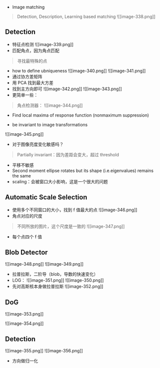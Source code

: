 
* Image matching
> Detection, Description, Learning based matching
![[image-338.png]]

## Detection

* 特征点检测
![[image-339.png]]
* 匹配角点，因为角点匹配
> 寻找最特殊的点
* how to define ubniqueness
![[image-340.png]]
![[image-341.png]]
* 通过协方差矩阵
* 用 PCA 找到最大方差
* 找到主方向即可
![[image-342.png]]
![[image-343.png]]
* 更简单一些：
> 角点检测器：
![[image-344.png]]

* Find local maxima of response function (nonmaximum suppression)

* be invariant to image transformations

![[image-345.png]]
* 对于图像亮度变化敏感吗？
> Partially invariant：因为差距会变大，超过 threshold
* 平移不敏感
* Second moment ellipse rotates but its shape (i.e.eigenvalues) remains the same
* scaling：会被窗口大小影响，这是一个很大的问题

## Automatic Scale Selection

* 使用多个不同窗口的大小，找到 f 值最大的点
![[image-346.png]]
* 角点对应的尺度
> 不同所放的图片，这个尺度是一致的
![[image-347.png]]
* 每个点四个 f 值



## Blob Detector
![[image-348.png]]
![[image-349.png]]
* 拉普拉斯，二阶导（blob，导数的快速变化）
* LOG：
![[image-351.png]]
![[image-350.png]]
* 先对高斯核本身做拉普拉斯
![[image-352.png]]
## DoG
![[image-353.png]]

![[image-354.png]]

## Detection
![[image-355.png]]
![[image-356.png]] 
* 方向做归一化